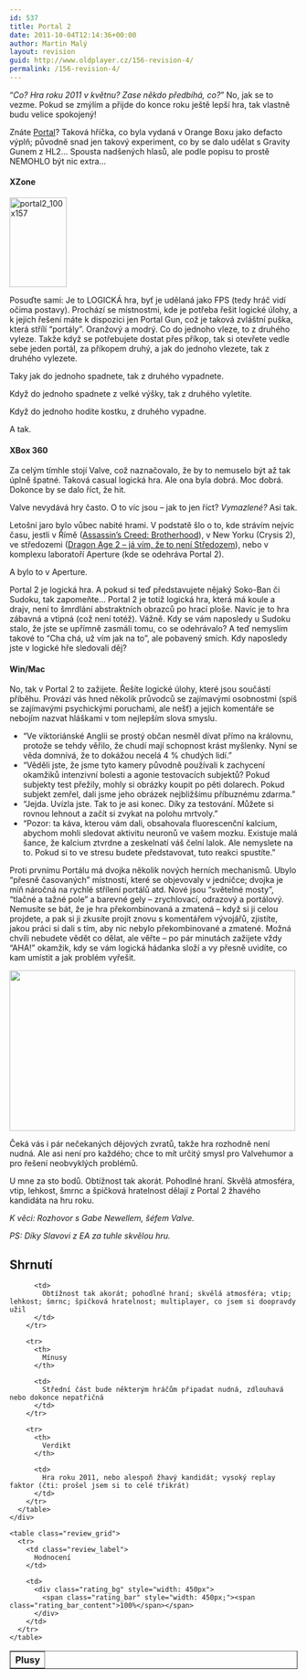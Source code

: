 ```yaml
---
id: 537
title: Portal 2
date: 2011-10-04T12:14:36+00:00
author: Martin Malý
layout: revision
guid: http://www.oldplayer.cz/156-revision-4/
permalink: /156-revision-4/
---
```

&#8220;_Co? Hra roku 2011 v květnu? Zase někdo předbíhá, co?_&#8221; No, jak se to vezme. Pokud se zmýlím a přijde do konce roku ještě lepší hra, tak vlastně budu velice spokojený!

Znáte [Portal](http://xzone.cz/nahledgame.php3?idg=2205&a_aid=gamer)? Taková hříčka, co byla vydaná v Orange Boxu jako defacto výplň; původně snad jen takový experiment, co by se dalo udělat s Gravity Gunem z HL2&#8230; Spousta nadšených hlasů, ale podle popisu to prostě NEMOHLO být nic extra&#8230;

<div class="alignright">
  <h4 class="alignright">
    XZone
  </h4>
  
  <p>
    <a href="http://www.xzone.cz/hledat.php3?search=Portal%202&a_aid=gamer&a_bid=f3f504e4" target="_top"><img title="portal2_100x157" src="http://p.xzone.cz/images/upoutavky/portal2_100x157.jpg" alt="portal2_100x157" width="100" height="157" /></a><img class=" aufsygkjlrlgzcyceial aufsygkjlrlgzcyceial aufsygkjlrlgzcyceial aufsygkjlrlgzcyceial" style="border: 0;" src="http://www.xzone.cz/affiliate/scripts/imp.php?a_aid=gamer&a_bid=f3f504e4" alt="" width="1" height="1" />
  </p>
</div>

Posuďte sami: Je to LOGICKÁ hra, byť je udělaná jako FPS (tedy hráč vidí očima postavy). Prochází se místnostmi, kde je potřeba řešit logické úlohy, a k jejich řešení máte k dispozici jen Portal Gun, což je taková zvláštní puška, která střílí &#8220;portály&#8221;. Oranžový a modrý. Co do jednoho vleze, to z druhého vyleze. Takže když se potřebujete dostat přes příkop, tak si otevřete vedle sebe jeden portál, za příkopem druhý, a jak do jednoho vlezete, tak z druhého vylezete.

Taky jak do jednoho spadnete, tak z druhého vypadnete.

Když do jednoho spadnete z velké výšky, tak z druhého vyletíte.

Když do jednoho hodíte kostku, z druhého vypadne.

A tak.

<div class="alignright">
  <h4 class="alignright">
    XBox 360
  </h4>
  
  <p>
  </p>
</div>

Za celým tímhle stojí Valve, což naznačovalo, že by to nemuselo být až tak úplně špatné. Taková casual logická hra. Ale ona byla dobrá. Moc dobrá. Dokonce by se dalo říct, že hit.

Valve nevydává hry často. O to víc jsou &#8211; jak to jen říct? _Vymazlené?_ Asi tak.

Letošní jaro bylo vůbec nabité hrami. V podstatě šlo o to, kde strávím nejvíc času, jestli v Římě ([Assassin&#8217;s Creed: Brotherhood](http://www.oldplayer.cz/assassins-creed-brotherhood/)), v New Yorku (Crysis 2), ve středozemi ([Dragon Age 2 &#8211; já vím, že to není Středozem](http://www.oldplayer.cz/dragon-age-2/)), nebo v komplexu laboratoří Aperture (kde se odehráva Portal 2).

A bylo to v Aperture.

Portal 2 je logická hra. A pokud si teď představujete nějaký Soko-Ban či Sudoku, tak zapomeňte&#8230; Portal 2 je totiž logická hra, která má koule a drajv, není to šmrdlání abstraktních obrazců po hrací ploše. Navíc je to hra zábavná a vtipná (což není totéž). Vážně. Kdy se vám naposledy u Sudoku stalo, že jste se upřímně zasmáli tomu, co se odehrávalo? A teď nemyslím takové to &#8220;Cha chá, už vím jak na to&#8221;, ale pobavený smích. Kdy naposledy jste v logické hře sledovali děj?

<div class="alignright">
  <h4 class="alignright">
    Win/Mac
  </h4>
  
  <p>
  </p>
</div>

No, tak v Portal 2 to zažijete. Řešíte logické úlohy, které jsou součástí příběhu. Provází vás hned několik průvodců se zajímavými osobnostmi (spíš se zajímavými psychickými poruchami, ale nešť) a jejich komentáře se nebojím nazvat hláškami v tom nejlepším slova smyslu.

  * &#8220;Ve viktoriánské Anglii se prostý občan nesměl dívat přímo na královnu, protože se tehdy věřilo, že chudí mají schopnost krást myšlenky. Nyní se věda domnívá, že to dokážou necelá 4 % chudých lidí.&#8221;
  * &#8220;Věděli jste, že jsme tyto kamery původně používali k zachycení okamžiků intenzivní bolesti a agonie testovacích subjektů? Pokud subjekty test přežily, mohly si obrázky koupit po pěti dolarech. Pokud subjekt zemřel, dali jsme jeho obrázek nejbližšímu příbuznému zdarma.&#8221;
  * &#8220;Jejda. Uvízla jste. Tak to je asi konec. Díky za testování. Můžete si rovnou lehnout a začít si zvykat na polohu mrtvoly.&#8221;
  * &#8220;Pozor: ta káva, kterou vám dali, obsahovala fluorescenční kalcium, abychom mohli sledovat aktivitu neuronů ve vašem mozku. Existuje malá šance, že kalcium ztvrdne a zeskelnatí váš čelní lalok. Ale nemyslete na to. Pokud si to ve stresu budete představovat, tuto reakci spustíte.&#8221;

Proti prvnímu Portálu má dvojka několik nových herních mechanismů. Ubylo &#8220;přesně časovaných&#8221; místností, které se objevovaly v jedničce; dvojka je míň náročná na rychlé střílení portálů atd. Nové jsou &#8220;světelné mosty&#8221;, &#8220;tlačné a tažné pole&#8221; a barevné gely &#8211; zrychlovací, odrazový a portálový. Nemusíte se bát, že je hra překombinovaná a zmatená &#8211; když si ji celou projdete, a pak si ji zkusíte projít znovu s komentářem vývojářů, zjistíte, jakou práci si dali s tím, aby nic nebylo překombinované a zmatené. Možná chvíli nebudete vědět co dělat, ale věřte &#8211; po pár minutách zažijete vždy &#8220;AHA!&#8221; okamžik, kdy se vám logická hádanka složí a vy přesně uvidíte, co kam umístit a jak problém vyřešit.

[<img class="aligncenter size-full wp-image-158" title="portal-2-screen" src="http://www.oldplayer.cz/wp-content/uploads/2011/10/portal-2-screen.jpg" alt="" width="500" height="281" srcset="https://oldplayer.cz/wp-content/uploads/2011/10/portal-2-screen.jpg 500w, https://oldplayer.cz/wp-content/uploads/2011/10/portal-2-screen-300x168.jpg 300w" sizes="(max-width: 500px) 100vw, 500px" />](http://www.oldplayer.cz/wp-content/uploads/2011/10/portal-2-screen.jpg)

Čeká vás i pár nečekaných dějových zvratů, takže hra rozhodně není nudná. Ale asi není pro každého; chce to mít určitý smysl pro Valvehumor a pro řešení neobvyklých problémů.

U mne za sto bodů. Obtížnost tak akorát. Pohodlné hraní. Skvělá atmosféra, vtip, lehkost, šmrnc a špičková hratelnost dělají z Portal 2 žhavého kandidáta na hru roku.

_K věci: Rozhovor s Gabe Newellem, šéfem Valve._

_PS: Díky Slavovi z EA za tuhle skvělou hru._

<a name="review"></a>

<div class="review">
  <h2>
    Shrnutí
  </h2>
  
  <div class="mainbox">
    <div class="procons">
      <table border="1">
        <tr>
          <th>
            Plusy
          </th>
          
          <td>
            Obtížnost tak akorát; pohodlné hraní; skvělá atmosféra; vtip; lehkost; šmrnc; špičková hratelnost; multiplayer, co jsem si doopravdy užil
          </td>
        </tr>
        
        <tr>
          <th>
            Mínusy
          </th>
          
          <td>
            Střední část bude některým hráčům připadat nudná, zdlouhavá nebo dokonce nepatřičná
          </td>
        </tr>
        
        <tr>
          <th>
            Verdikt
          </th>
          
          <td>
            Hra roku 2011, nebo alespoň žhavý kandidát; vysoký replay faktor (čti: prošel jsem si to celé třikrát)
          </td>
        </tr>
      </table>
    </div>
    
    <table class="review_grid">
      <tr>
        <td class="review_label">
          Hodnocení
        </td>
        
        <td>
          <div class="rating_bg" style="width: 450px">
            <span class="rating_bar" style="width: 450px;"><span class="rating_bar_content">100%</span></span>
          </div>
        </td>
      </tr>
    </table>
  </div>
</div>

<div id="google_plus_one">
  <g:plusone></g:plusone>
</div>

<div id="fb_send_like">
</div>